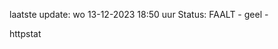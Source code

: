 laatste update: 
wo 13-12-2023 18:50   uur 
Status: FAALT - geel - 
<div class="service Y">httpstat</div>